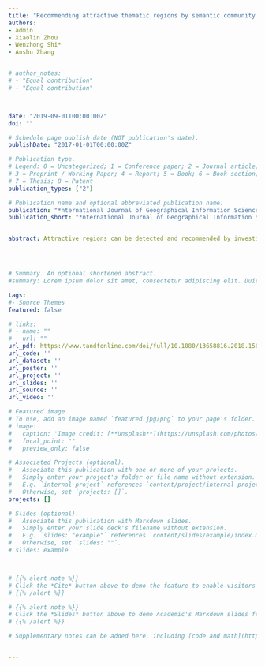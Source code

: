 ```yaml
---
title: "Recommending attractive thematic regions by semantic community detection with multi-sourced VGI data"
authors:
- admin
- Xiaolin Zhou
- Wenzhong Shi*
- Anshu Zhang


# author_notes:
# - "Equal contribution"
# - "Equal contribution"



date: "2019-09-01T00:00:00Z"
doi: ""

# Schedule page publish date (NOT publication's date).
publishDate: "2017-01-01T00:00:00Z"

# Publication type.
# Legend: 0 = Uncategorized; 1 = Conference paper; 2 = Journal article;
# 3 = Preprint / Working Paper; 4 = Report; 5 = Book; 6 = Book section;
# 7 = Thesis; 8 = Patent
publication_types: ["2"]

# Publication name and optional abbreviated publication name.
publication: "*nternational Journal of Geographical Information Science*, 7(12):481"
publication_short: "*nternational Journal of Geographical Information Science*, 33(8): 1520-1544"


abstract: Attractive regions can be detected and recommended by investigating users’ online footprints. However, social media data suffers from short noisy text and lack of a-priori knowledge, impeding the usefulness of traditional semantic modelling methods. Another challenge is the need for an effective strategy for the selection/recommendation of candidate regions. To address these challenges, we propose a comprehensive workflow which combines semantic and location information of social media data to recommend thematic urban regions to users with specific interests. This workflow is novel in:(1) developing a data-driven geographic topic modelling method which utilizes the co-occurrence patterns of self-explanatory semantic information to detect semantic communities; (2) proposing a new recommendation strategy with the consideration of region’s spatial scale. The workflow was implemented using a real-world dataset and evaluation conducted at three different levels:semantic representativeness, topic identification and recommendation desirability. The evaluation showed that the semantic communities detected were internally consistent and externally differentiable and that the recommended regions had a high degree of desirability. The work has demonstrated the effectiveness of self-explanatory semantic information for geographic topic modelling and highlighted the importance of including region spatial scale into the model for an effective region recommending strategy.




# Summary. An optional shortened abstract.
#summary: Lorem ipsum dolor sit amet, consectetur adipiscing elit. Duis posuere tellus ac convallis placerat. Proin tincidunt magna sed ex sollicitudin condimentum.

tags:
#- Source Themes
featured: false

# links:
# - name: ""
#   url: ""
url_pdf: https://www.tandfonline.com/doi/full/10.1080/13658816.2018.1563298
url_code: ''
url_dataset: ''
url_poster: ''
url_project: ''
url_slides: ''
url_source: ''
url_video: ''

# Featured image
# To use, add an image named `featured.jpg/png` to your page's folder. 
# image:
#   caption: 'Image credit: [**Unsplash**](https://unsplash.com/photos/jdD8gXaTZsc)'
#   focal_point: ""
#   preview_only: false

# Associated Projects (optional).
#   Associate this publication with one or more of your projects.
#   Simply enter your project's folder or file name without extension.
#   E.g. `internal-project` references `content/project/internal-project/index.md`.
#   Otherwise, set `projects: []`.
projects: []

# Slides (optional).
#   Associate this publication with Markdown slides.
#   Simply enter your slide deck's filename without extension.
#   E.g. `slides: "example"` references `content/slides/example/index.md`.
#   Otherwise, set `slides: ""`.
# slides: example



# {{% alert note %}}
# Click the *Cite* button above to demo the feature to enable visitors to import publication metadata into their reference management software.
# {{% /alert %}}

# {{% alert note %}}
# Click the *Slides* button above to demo Academic's Markdown slides feature.
# {{% /alert %}}

# Supplementary notes can be added here, including [code and math](https://sourcethemes.com/academic/docs/writing-markdown-latex/).


---
```



